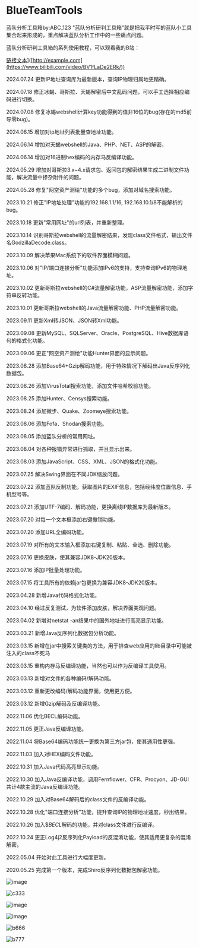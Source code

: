 # BlueTeamTools
蓝队分析工具箱by:ABC_123
"蓝队分析研判工具箱"就是把我平时写的蓝队小工具集合起来形成的，重点解决蓝队分析工作中的一些痛点问题。

蓝队分析研判工具箱的系列使用教程，可以观看我的B站：

[链接文本](https://www.bilibili.com/video/BV1fLaDe2ERk/)]([http://example.com](https://www.bilibili.com/video/BV1fLaDe2ERk/))

2024.07.24 更新IP地址查询库为最新版本，查询IP物理归属地更精确。

2024.07.18 修正冰蝎、哥斯拉、天蝎解密后中文乱码问题，可以手工选择相应编码进行切换。

2024.07.08 修复冰蝎webshell计算key功能得到的值非16位的bug(存在的md5前导零bug)。

2024.06.15 增加对ip地址列表批量查地址功能。

2024.06.14 增加对天蝎webshell的Java、PHP、NET、ASP的解密。

2024.06.14 增加对16进制hex编码的内存马反编译功能。

2024.05.29 增加对哥斯拉3.x~4.x请求包、返回包的解密结果生成二进制文件功能，解决流量中掺杂附件的问题。

2024.05.28 修复"网空资产测绘"功能的多个bug，添加对域名搜索功能。

2023.10.21 修正"IP地址处理"功能的192.168.1.1/16, 192.168.10.1/8不能解析的bug。

2023.10.18 更新"常用网址"的url列表，并重新整理。 

2023.10.14 识别哥斯拉webshell的流量解密结果，发现class文件格式，输出文件名GodzillaDecode.class。

2023.10.09 解决苹果Mac系统下的软件界面模糊问题。

2023.10.06 对"IP/端口连接分析"功能添加IPv6的支持，支持查询IPv6的物理地址。

2023.10.02 更新哥斯拉webshell的C#流量解密功能，ASP流量解密功能，添加字符串反转功能。

2023.10.01 更新哥斯拉webshell的Java流量解密功能、PHP流量解密功能。

2023.09.11 更新Xml转JSON、JSON转Xml功能。

2023.09.08 更新MySQL、SQLServer、Oracle、PostgreSQL、Hive数据库语句的格式化功能。

2023.09.06 更正"网空资产测绘"功能Hunter界面的显示问题。

2023.08.28 添加Base64+Gzip解码功能，用于特殊情况下解码出Java反序列化数据包。

2023.08.26 添加VirusTotal搜索功能，添加文件哈希校验功能。

2023.08.25 添加Hunter、Censys搜索功能。

2023.08.24 添加微步、Quake、Zoomeye搜索功能。

2023.08.06 添加Fofa、Shodan搜索功能。

2023.08.05 添加蓝队分析的常用网址。

2023.08.04 对各种报错异常进行抓取，并且显示出来。

2023.08.03 添加JavaScript、CSS、XML、JSON的格式化功能。

2023.07.25 解决Swing界面在不同JDK缩放问题。

2023.07.22 添加蓝队反制功能，获取图片的EXIF信息，包括经纬度位置信息、手机型号等。

2023.07.21 添加UTF-7编码、解码功能，更换离线IP数据库为最新版本。

2023.07.20 对每一个文本框添加右键撤销功能。

2023.07.20 添加URL全编码功能。

2023.07.19 对所有的文本输入框添加右键复制、粘贴、全选、删除功能。

2023.07.16 更换皮肤，使其兼容JDK8-JDK20版本。

2023.07.16 添加IP批量处理功能。

2023.07.15 将工具所有的依赖jar包更换为兼容JDK8-JDK20版本。

2023.04.28 新增Java代码格式化功能。

2023.04.10 经过反复测试，为软件添加皮肤，解决界面美观问题。

2023.04.02 新增对netstat -an结果中的国外地址进行高亮显示功能。

2023.03.21 新增Java反序列化数据包分析功能。

2023.03.15 新增在jar中搜索关键类的方法，用于排查web应用的lib目录中可能被注入的class不死马

2023.03.15 重构内存马反编译功能，当然也可以作为反编译工具使用。

2023.03.13 新增对文件的各种编码/解码功能。

2023.03.12 重新更改编码/解码功能界面，使用更方便。

2023.03.12 新增Gzip解码及反编译功能。

2022.11.06 优化BECL编码功能。

2022.11.05 更正Java反编译功能。

2022.11.04 将Base64编码功能统一更换为第三方jar包，使其通用性更强。

2022.11.03 加入对HEX编码文件功能。

2022.10.31 加入Java代码高亮显示功能。

2022.10.30 加入Java反编译功能，调用Fernflower、CFR、Procyon、JD-GUI共计4款主流的Java反编译功能。

2022.10.29 加入对Base64解码后的class文件的反编译功能。

2022.10.28 优化"端口连接分析"功能，提升查询IP的物理地址速度，秒出结果。

2022.10.26 加入$$BECL$解码的功能，并对class文件进行反编译。

2022.10.24 更正Log4j2反序列化Payload的反混淆功能，使其适用更复杂的混淆解密。

2022.05.04 开始对此工具进行大幅度更新。

2020.05.25 完成第一个版本，完成Shiro反序列化数据包解密功能。

![image](https://github.com/abc123info/BlueTeamTools/assets/143333826/85e2c331-3939-4d22-a052-b1fd5c999d75)

![c333](https://github.com/abc123info/BlueTeamTools/assets/143333826/941c8a99-e42b-4671-ac63-67b3e7c10746)

![image](https://github.com/abc123info/BlueTeamTools/assets/143333826/001c52f8-37aa-4e69-83ff-ac7d921a6d6e)

![image](https://github.com/abc123info/BlueTeamTools/assets/143333826/4ccfca83-e63c-481f-bccf-c813386986d3)

![b666](https://github.com/abc123info/BlueTeamTools/assets/143333826/19d97cc2-cb1d-42d0-845d-9d884b63e3fd)

![b777](https://github.com/abc123info/BlueTeamTools/assets/143333826/9a75f3dd-961b-410c-88a7-a6cfa2465949)
